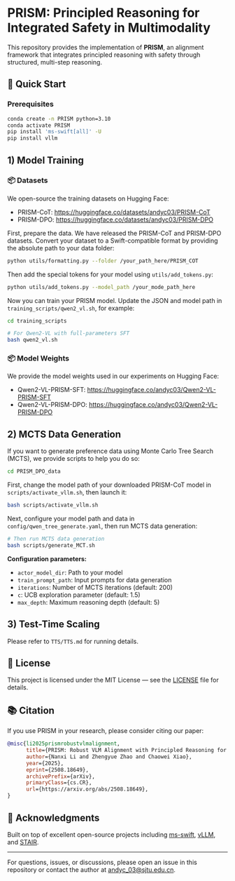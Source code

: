 # PRISM: Principled Reasoning for Integrated Safety in Multimodality

This repository provides the implementation of **PRISM**, an alignment framework that integrates principled reasoning with safety through structured, multi-step reasoning.


## 🚀 Quick Start

### Prerequisites

```bash
conda create -n PRISM python=3.10
conda activate PRISM
pip install 'ms-swift[all]' -U
pip install vllm
```

## 1) Model Training

### 📦 Datasets

We open-source the training datasets on Hugging Face:

- PRISM-CoT: https://huggingface.co/datasets/andyc03/PRISM-CoT
- PRISM-DPO: https://huggingface.co/datasets/andyc03/PRISM-DPO

First, prepare the data. We have released the PRISM-CoT and PRISM-DPO datasets. Convert your dataset to a Swift-compatible format by providing the absolute path to your data folder:

```bash
python utils/formatting.py --folder /your_path_here/PRISM_COT
```

Then add the special tokens for your model using `utils/add_tokens.py`:

```bash
python utils/add_tokens.py --model_path /your_mode_path_here
```

Now you can train your PRISM model. Update the JSON and model path in `training_scripts/qwen2_vl.sh`, for example:

```bash
cd training_scripts

# For Qwen2-VL with full-parameters SFT
bash qwen2_vl.sh
```

### 📦 Model Weights

We provide the model weights used in our experiments on Hugging Face:

- Qwen2-VL-PRISM-SFT: https://huggingface.co/andyc03/Qwen2-VL-PRISM-SFT
- Qwen2-VL-PRISM-DPO: https://huggingface.co/andyc03/Qwen2-VL-PRISM-DPO

## 2) MCTS Data Generation

If you want to generate preference data using Monte Carlo Tree Search (MCTS), we provide scripts to help you do so:

```bash
cd PRISM_DPO_data
```

First, change the model path of your downloaded PRISM-CoT model in `scripts/activate_vllm.sh`, then launch it:

```bash
bash scripts/activate_vllm.sh
```

Next, configure your model path and data in `config/qwen_tree_generate.yaml`, then run MCTS data generation:

```bash
# Then run MCTS data generation
bash scripts/generate_MCT.sh
```

**Configuration parameters:**
- `actor_model_dir`: Path to your model
- `train_prompt_path`: Input prompts for data generation
- `iterations`: Number of MCTS iterations (default: 200)
- `c`: UCB exploration parameter (default: 1.5)
- `max_depth`: Maximum reasoning depth (default: 5)

## 3) Test-Time Scaling

Please refer to `TTS/TTS.md` for running details.

## 📄 License

This project is licensed under the MIT License — see the [LICENSE](LICENSE) file for details.

## 📚 Citation

If you use PRISM in your research, please consider citing our paper:

```bibtex
@misc{li2025prismrobustvlmalignment,
      title={PRISM: Robust VLM Alignment with Principled Reasoning for Integrated Safety in Multimodality}, 
      author={Nanxi Li and Zhengyue Zhao and Chaowei Xiao},
      year={2025},
      eprint={2508.18649},
      archivePrefix={arXiv},
      primaryClass={cs.CR},
      url={https://arxiv.org/abs/2508.18649}, 
}
```

## 🙏 Acknowledgments

Built on top of excellent open-source projects including [ms-swift](https://github.com/modelscope/ms-swift), [vLLM](https://github.com/vllm-project/vllm), and [STAIR](https://github.com/thu-ml/STAIR).

---

For questions, issues, or discussions, please open an issue in this repository or contact the author at andyc_03@sjtu.edu.cn.
